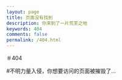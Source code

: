 ```yaml
---
layout: page
title: 页面没有找到
description: 你来到了一片荒芜之地
keywords: 404
comments: false
permalink: /404.html
---
```


＃404

#不明力量入侵，你想要访问的页面被摧毁了...

